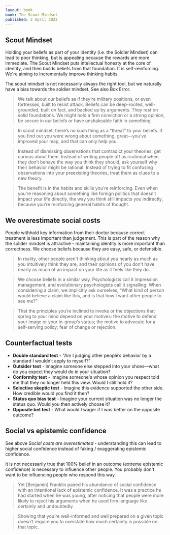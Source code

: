 ```yaml
---
layout: book
book: The Scout Mindset
published: 2 April 2022
---
```


## Scout Mindset
Holding your beliefs as part of your identity (i.e. the Soldier Mindset) can lead to poor thinking, but is appealing because the rewards are more immediate. The Scout Mindset puts intellectual honesty at the core of identity, and then builds beliefs from that foundation. It is self-reinforcing. We're aiming to Incrementally improve thinking habits.

The scout mindset is not necessarily always the right tool, but we naturally have a bias towards the soldier mindset. See also Box Error.

> We talk about our beliefs as if they’re military positions, or even fortresses, built to resist attack. Beliefs can be deep-rooted, well-grounded, built on fact, and backed up by arguments. They rest on solid foundations. We might hold a firm conviction or a strong opinion, be secure in our beliefs or have unshakeable faith in something.

> In scout mindset, there’s no such thing as a “threat” to your beliefs. If you find out you were wrong about something, great—you’ve improved your map, and that can only help you.

> Instead of dismissing observations that contradict your theories, get curious about them. Instead of writing people off as irrational when they don’t behave the way you think they should, ask yourself why their behavior might be rational. Instead of trying to fit confusing observations into your preexisting theories, treat them as clues to a new theory.

> The benefit is in the habits and skills you’re reinforcing. Even when you’re reasoning about something like foreign politics that doesn’t impact your life directly, the way you think still impacts you indirectly, because you’re reinforcing general habits of thought.

## We overestimate social costs
People withhold key information from their doctor because correct treatment is less important than judgement. This is part of the reason why the solider mindset is attractive - maintaining identity is more important than correctness. We choose beliefs because they are easy, safe, or defensible.

> In reality, other people aren't thinking about you nearly as much as you intuitively think they are, and their opinions of you don't have nearly as much of an impact on your life as it feels like they do.

> We choose beliefs in a similar way. Psychologists call it impression management, and evolutionary psychologists call it signalling: When considering a claim, we implicitly ask ourselves, “What kind of person would believe a claim like this, and is that how I want other people to see me?”
  
> That the principles you’re inclined to invoke or the objections that spring to your mind depend on your motives: the motive to defend your image or your in-group’s status; the motive to advocate for a self-serving policy; fear of change or rejection.

## Counterfactual tests
- **Double standard test** - "Am I judging other people’s behavior by a standard I wouldn’t apply to myself?"
- **Outsider test** - Imagine someone else stepped into your shoes—what do you expect they would do in your situation?
- **Conformity test** - Imagine someone's whose opinion you respect told me that they no longer held this view. Would I still hold it?
- **Selective skeptic test** - Imagine this evidence supported the other side. How credible would you find it then?
- **Status quo bias test** - Imagine your current situation was no longer the status quo. Would you then actively choose it?
- **Opposite bet test** - What would I wager if I was better on the opposite outcome?

## Social vs epistemic confidence
See above *Social costs are overestimated* - understanding this can lead to higher social confidence instead of faking / exaggerating epistemic confidence.

It is not necessarily true that 100% belief in an outcome (extreme epistemic confidence) is necessary to influence other people. You probably don't want to be influencing people who respond this way.

> Yet [Benjamin] Franklin paired his abundance of social confidence with an intentional lack of epistemic confidence. It was a practice he had started when he was young, after noticing that people were more likely to reject his arguments when he used firm language like certainly and undoubtedly.

> Showing that you’re well-informed and well prepared on a given topic doesn’t require you to overstate how much certainty is possible on that topic.